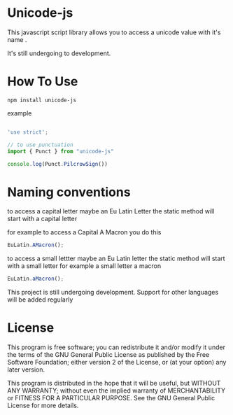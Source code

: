 # Unicode-js

This javascript script library allows you to access a unicode value with it's name . 

It's still undergoing to development. 

# How To Use

``npm install unicode-js``


example 

```javascript

'use strict';

// to use punctuation
import { Punct } from "unicode-js"

console.log(Punct.PilcrowSign())


```

# Naming conventions

to access a capital letter  maybe an Eu Latin Letter the static method will start with a capital letter

for example to access a Capital A Macron you do this

```javascript
EuLatin.AMacron();

```

to access a small lettter maybe an Eu Latin letter the static method will start with a small letter for example a small letter a macron

```javascript
EuLatin.aMacron();

```


This project is still undergoing development. Support for other languages will be added regularly



# License

This program is free software; you can redistribute it and/or modify
it under the terms of the GNU General Public License as published by
the Free Software Foundation; either version 2 of the License, or
(at your option) any later version.

This program is distributed in the hope that it will be useful,
but WITHOUT ANY WARRANTY; without even the implied warranty of
MERCHANTABILITY or FITNESS FOR A PARTICULAR PURPOSE.  See the
GNU General Public License for more details.
